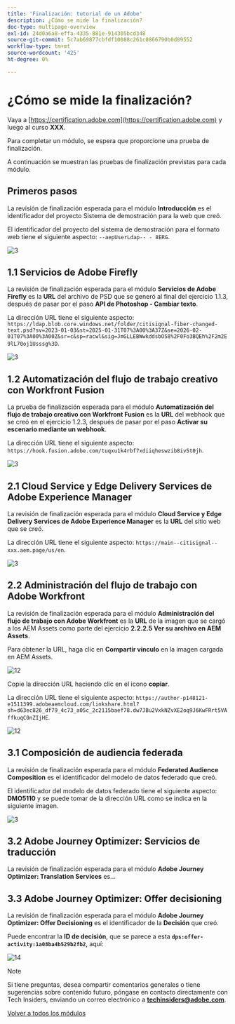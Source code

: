 ```yaml
---
title: 'Finalización: tutorial de un Adobe'
description: ¿Cómo se mide la finalización?
doc-type: multipage-overview
exl-id: 24d0a6a8-effa-4335-881e-914305bcd348
source-git-commit: 5c7ab69877cbfdf10088c261c0866790b0d89552
workflow-type: tm+mt
source-wordcount: '425'
ht-degree: 0%

---
```


# ¿Cómo se mide la finalización?

Vaya a [https://certification.adobe.com](https://certification.adobe.com) y luego al curso **XXX**.

Para completar un módulo, se espera que proporcione una prueba de finalización.

A continuación se muestran las pruebas de finalización previstas para cada módulo.

## Primeros pasos

La revisión de finalización esperada para el módulo **Introducción** es el identificador del proyecto Sistema de demostración para la web que creó.

El identificador del proyecto del sistema de demostración para el formato web tiene el siguiente aspecto: `--aepUserLdap-- - 8ERG`.

![3](./assets/images/module0dtl.png)

## 1.1 Servicios de Adobe Firefly

La revisión de finalización esperada para el módulo **Servicios de Adobe Firefly** es la **URL** del archivo de PSD que se generó al final del ejercicio 1.1.3, después de pasar por el paso **API de Photoshop - Cambiar texto**.

La dirección URL tiene el siguiente aspecto: `https://ldap.blob.core.windows.net/folder/citisignal-fiber-changed-text.psd?sv=2023-01-03&st=2025-01-31T07%3A00%3A37Z&se=2026-02-01T07%3A00%3A00Z&sr=c&sp=racwl&sig=JmGLLEBWwkddsbOS8%2F0Fo3BQEh%2F2m2E9lL70oj1Usssg%3D`.

![3](./assets/images/ps24.png)

## 1.2 Automatización del flujo de trabajo creativo con Workfront Fusion

La prueba de finalización esperada para el módulo **Automatización del flujo de trabajo creativo con Workfront Fusion** es la **URL** del webhook que se creó en el ejercicio 1.2.3, después de pasar por el paso **Activar su escenario mediante un webhook**.

La dirección URL tiene el siguiente aspecto: `https://hook.fusion.adobe.com/tuqxu1k4rbf7xdiiqheswzib8iv5t0jh`.

![3](./assets/images/wff.png)

## 2.1 Cloud Service y Edge Delivery Services de Adobe Experience Manager

La revisión de finalización esperada para el módulo **Cloud Service y Edge Delivery Services de Adobe Experience Manager** es la **URL** del sitio web que se creó.

La dirección URL tiene el siguiente aspecto: `https://main--citisignal--xxx.aem.page/us/en`.

![3](./assets/images/aemcsweb.png)

## 2.2 Administración del flujo de trabajo con Adobe Workfront

La revisión de finalización esperada para el módulo **Administración del flujo de trabajo con Adobe Workfront** es la **URL** de la imagen que se cargó a los AEM Assets como parte del ejercicio **2.2.2.5 Ver su archivo en AEM Assets**.

Para obtener la URL, haga clic en **Compartir vínculo** en la imagen cargada en AEM Assets.

![12](./assets/images/wflink1.png)

Copie la dirección URL haciendo clic en el icono **copiar**.

La dirección URL tiene el siguiente aspecto: `https://author-p148121-e1511399.adobeaemcloud.com/linkshare.html?sh=d63ec826_df79_4c73_a05c_2c2115baef78.dw7JBu2VxkNZvXE2oq9J6KwFRrt5VAffkuqC0nZIjHE`.

![12](./assets/images/wflink2.png)

## 3.1 Composición de audiencia federada

La revisión de finalización esperada para el módulo **Federated Audience Composition** es el identificador del modelo de datos federado que creó.

El identificador del modelo de datos federado tiene el siguiente aspecto: **DMO5110** y se puede tomar de la dirección URL como se indica en la siguiente imagen.

![3](./assets/images/completemodule3fac.png)

## 3.2 Adobe Journey Optimizer: Servicios de traducción

La revisión de finalización esperada para el módulo **Adobe Journey Optimizer: Translation Services** es...

## 3.3 Adobe Journey Optimizer: Offer decisioning

La revisión de finalización esperada para el módulo **Adobe Journey Optimizer: Offer Decisioning** es el identificador de la **Decisión** que creó.

Puede encontrar la **ID de decisión**, que se parece a esta **`dps:offer-activity:1a08ba4b529b2fb2`**, aquí:

![14](./assets/images/offers.png)

>[!NOTE]
>
>Si tiene preguntas, desea compartir comentarios generales o tiene sugerencias sobre contenido futuro, póngase en contacto directamente con Tech Insiders, enviando un correo electrónico a **techinsiders@adobe.com**.

[Volver a todos los módulos](./overview.md)
